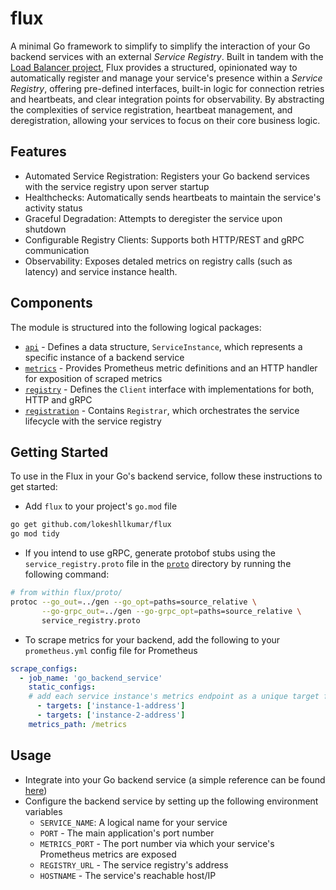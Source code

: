 # flux

A minimal Go framework to simplify to simplify the interaction of your Go backend services with an external *Service Registry*. Built in tandem with the [Load Balancer project](https://github.com/lokeshllkumar/load-balancer), Flux provides a structured, opinionated way to automatically register and manage your service's presence within a *Service Registry*, offering pre-defined interfaces, built-in logic for connection retries and heartbeats, and clear integration points for observability. By abstracting the complexities of service registration, heartbeat management, and deregistration, allowing your services to focus on their core business logic.

## Features

- Automated Service Registration: Registers your Go backend services with the service registry upon server startup
- Healthchecks: Automatically sends heartbeats to maintain the service's activity status
- Graceful Degradation: Attempts to deregister the service upon shutdown
- Configurable Registry Clients: Supports both HTTP/REST and gRPC communication
- Observability: Exposes detaled metrics on registry calls (such as latency) and service instance health.

## Components

The module is structured into the following logical packages:
- [```api```](https://github.com/lokeshllkumar/flux/tree/main/api) - Defines a data structure, ```ServiceInstance```, which represents a specific instance of a backend service
- [```metrics```](https://github.com/lokeshllkumar/flux/tree/main/metrics) - Provides Prometheus metric definitions and an HTTP handler for exposition of scraped metrics
- [```registry```](https://github.com/lokeshllkumar/flux/tree/main/registry) - Defines the ```Client``` interface with implementations for both, HTTP and gRPC
- [```registration```](https://github.com/lokeshllkumar/flux/tree/main/registration) - Contains ```Registrar```, which orchestrates the service lifecycle with the service registry

## Getting Started

To use in the Flux in your Go's backend service, follow these instructions to get started:

- Add ```flux``` to your project's ```go.mod``` file
```bash
go get github.com/lokeshllkumar/flux
go mod tidy
```

- If you intend to use gRPC, generate protobof stubs using the ```service_registry.proto``` file in the [```proto```](https://github.com/lokeshllkumar/flux/tree/main/proto) directory by running the following command:
```bash
# from within flux/proto/
protoc --go_out=../gen --go_opt=paths=source_relative \
       --go-grpc_out=../gen --go-grpc_opt=paths=source_relative \
       service_registry.proto
```
- To scrape metrics for your backend, add the following to your ```prometheus.yml``` config file for Prometheus
```yaml
scrape_configs:
  - job_name: 'go_backend_service'
    static_configs:
    # add each service instance's metrics endpoint as a unique target for Prometheus to scrape metrics from
      - targets: ['instance-1-address']
      - targets: ['instance-2-address']
    metrics_path: /metrics
```

## Usage

- Integrate into your Go backend service (a simple reference can be found [here](https://github.com/lokeshllkumar/flux/tree/main/examples/go-backend-service))
- Configure the backend service by setting up the following environment variables
    - ```SERVICE_NAME```: A logical name for your service
    - ```PORT``` - The main application's port number
    - ```METRICS_PORT``` - The port number via which your service's Prometheus metrics are exposed
    - ```REGISTRY_URL``` - The service registry's address
    - ```HOSTNAME``` - The service's reachable host/IP